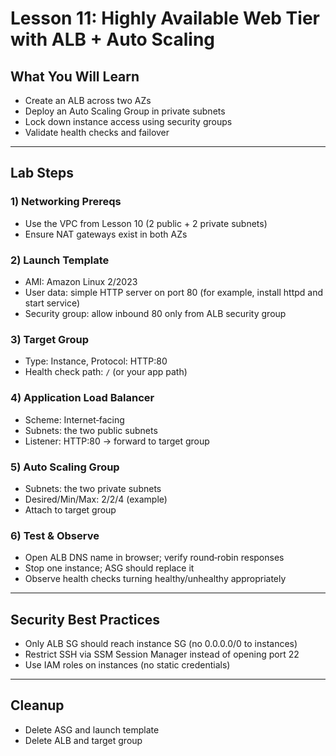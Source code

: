 # Lesson 11: Highly Available Web Tier with ALB + Auto Scaling

## What You Will Learn
- Create an ALB across two AZs
- Deploy an Auto Scaling Group in private subnets
- Lock down instance access using security groups
- Validate health checks and failover

---

## Lab Steps

### 1) Networking Prereqs
- Use the VPC from Lesson 10 (2 public + 2 private subnets)
- Ensure NAT gateways exist in both AZs

### 2) Launch Template
- AMI: Amazon Linux 2/2023
- User data: simple HTTP server on port 80 (for example, install httpd and start service)
- Security group: allow inbound 80 only from ALB security group

### 3) Target Group
- Type: Instance, Protocol: HTTP:80
- Health check path: `/` (or your app path)

### 4) Application Load Balancer
- Scheme: Internet‑facing
- Subnets: the two public subnets
- Listener: HTTP:80 → forward to target group

### 5) Auto Scaling Group
- Subnets: the two private subnets
- Desired/Min/Max: 2/2/4 (example)
- Attach to target group

### 6) Test & Observe
- Open ALB DNS name in browser; verify round‑robin responses
- Stop one instance; ASG should replace it
- Observe health checks turning healthy/unhealthy appropriately

---

## Security Best Practices
- Only ALB SG should reach instance SG (no 0.0.0.0/0 to instances)
- Restrict SSH via SSM Session Manager instead of opening port 22
- Use IAM roles on instances (no static credentials)

---

## Cleanup
- Delete ASG and launch template
- Delete ALB and target group